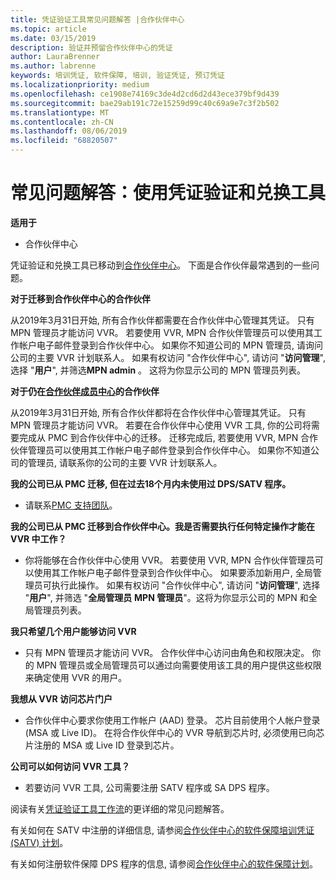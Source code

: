 ```yaml
---
title: 凭证验证工具常见问题解答 |合作伙伴中心
ms.topic: article
ms.date: 03/15/2019
description: 验证并预留合作伙伴中心的凭证
author: LauraBrenner
ms.author: labrenne
keywords: 培训凭证, 软件保障, 培训, 验证凭证, 预订凭证
ms.localizationpriority: medium
ms.openlocfilehash: ce1908e74169c3de4d2cd6d2d43ece379bf9d439
ms.sourcegitcommit: bae29ab191c72e15259d99c40c69a9e7c3f2b502
ms.translationtype: MT
ms.contentlocale: zh-CN
ms.lasthandoff: 08/06/2019
ms.locfileid: "68820507"
---
```

# <a name="faq-using-the-voucher-validation-and-redemption-tool"></a>常见问题解答：使用凭证验证和兑换工具 

**适用于**

- 合作伙伴中心

凭证验证和兑换工具已移动到[合作伙伴中心](https://partner.microsoft.com/pcv/dashboard/overview)。 下面是合作伙伴最常遇到的一些问题。 

**对于迁移到合作伙伴中心的合作伙伴**

 从2019年3月31日开始, 所有合作伙伴都需要在合作伙伴中心管理其凭证。 只有 MPN 管理员才能访问 VVR。 若要使用 VVR, MPN 合作伙伴管理员可以使用其工作帐户电子邮件登录到合作伙伴中心。 如果你不知道公司的 MPN 管理员, 请询问公司的主要 VVR 计划联系人。  如果有权访问 "合作伙伴中心", 请访问 "**访问管理**", 选择 "**用户**", 并筛选**MPN admin** 。 这将为你显示公司的 MPN 管理员列表。  

**对于仍在[合作伙伴成员中心](https://partner.microsoft.com/)的合作伙伴**

从2019年3月31日开始, 所有合作伙伴都将在合作伙伴中心管理其凭证。 只有 MPN 管理员才能访问 VVR。 若要在合作伙伴中心使用 VVR 工具, 你的公司将需要完成从 PMC 到合作伙伴中心的迁移。 迁移完成后, 若要使用 VVR, MPN 合作伙伴管理员可以使用其工作帐户电子邮件登录到合作伙伴中心。 如果你不知道公司的管理员, 请联系你的公司的主要 VVR 计划联系人。  


**我的公司已从 PMC 迁移, 但在过去18个月内未使用过 DPS/SATV 程序。**

- 请联系[PMC 支持团队](mailto:proghelp@microsoft.com)。 


**我的公司已从 PMC 迁移到合作伙伴中心。我是否需要执行任何特定操作才能在 VVR 中工作？** 

- 你将能够在合作伙伴中心使用 VVR。  若要使用 VVR, MPN 合作伙伴管理员可以使用其工作帐户电子邮件登录到合作伙伴中心。 如果要添加新用户, 全局管理员可执行此操作。 如果有权访问 "合作伙伴中心", 请访问 "**访问管理**", 选择 "**用户**", 并筛选 "**全局管理员** **MPN 管理员**"。这将为你显示公司的 MPN 和全局管理员列表。  

**我只希望几个用户能够访问 VVR**

- 只有 MPN 管理员才能访问 VVR。 合作伙伴中心访问由角色和权限决定。 你的 MPN 管理员或全局管理员可以通过向需要使用该工具的用户提供这些权限来确定使用 VVR 的用户。

**我想从 VVR 访问芯片门户**

- 合作伙伴中心要求你使用工作帐户 (AAD) 登录。  芯片目前使用个人帐户登录 (MSA 或 Live ID)。  在将合作伙伴中心的 VVR 导航到芯片时, 必须使用已向芯片注册的 MSA 或 Live ID 登录到芯片。

**公司可以如何访问 VVR 工具？**

- 若要访问 VVR 工具, 公司需要注册 SATV 程序或 SA DPS 程序。

阅读有关[凭证验证工具工作流](https://query.prod.cms.rt.microsoft.com/cms/api/am/binary/RE3kz5o)的更详细的常见问题解答。

有关如何在 SATV 中注册的详细信息, 请参阅[合作伙伴中心的软件保障培训凭证 (SATV) 计划](software-assurance-satv.md)。

有关如何注册软件保障 DPS 程序的信息, 请参阅[合作伙伴中心的软件保障计划](software-assurance-dps.md)。
